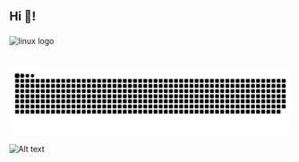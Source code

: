 
<h2 align="left">Hi 👋!</h2>


###

<div align="left">
  <img src="https://cdn.jsdelivr.net/gh/devicons/devicon/icons/linux/linux-original.svg" height="30" alt="linux logo"  />
</div>

###

<br clear="both">

<img src="https://raw.githubusercontent.com/Karl2921/Karl2921/output/snake.svg" alt="Snake animation" />

###
![Alt text](https://spotify-recently-played-readme.vercel.app/api?user=3fjp7fgeijgk1foel5fzbvxuy)

